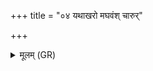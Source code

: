 +++
title = "०४ यथाखरो मघवंश् चारुर्"

+++
<details><summary>मूलम् (GR)</summary>

यथाखरो मघवंश् चारुर् एष  
प्रियो मृगाणां सुषदा बभूव ।  
एवेयं जुष्टा भगस्यास्तु  
संप्रिया पत्याविराधयन्ती ॥
</details>